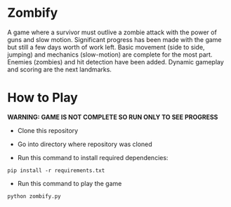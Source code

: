 # Zombify
A game where a survivor must outlive a zombie attack with the power of guns and slow motion. Significant progress has been made with the game but still a few days worth of work left.  Basic movement (side to side, jumping) and mechanics (slow-motion) are complete for the most part. Enemies (zombies) and hit detection have been added. Dynamic gameplay and scoring are the next landmarks. 

# How to Play
**WARNING: GAME IS NOT COMPLETE SO RUN ONLY TO SEE PROGRESS**
- Clone this repository

- Go into directory where repository was cloned

- Run this command to install required dependencies:
```
pip install -r requirements.txt
```

- Run this command to play the game
```
python zombify.py
```


